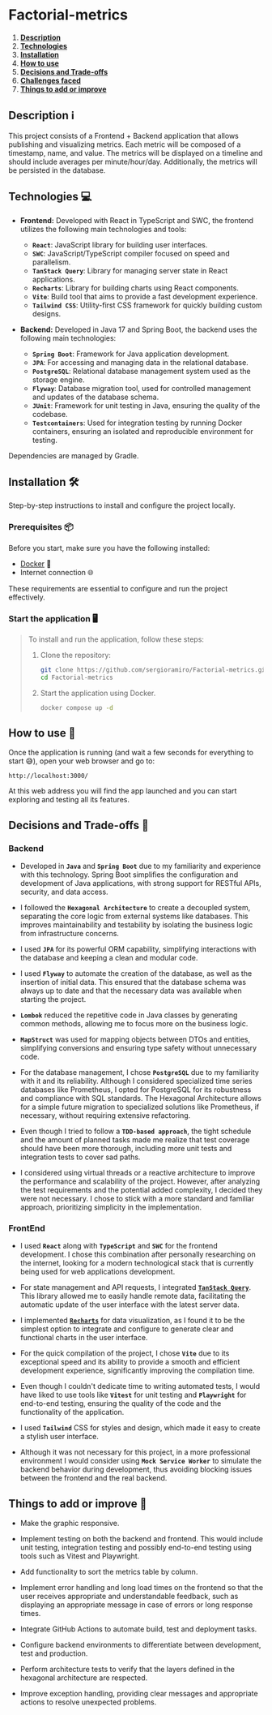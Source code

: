 # Factorial-metrics

1. [**Description**](#description)
2. [**Technologies**](#technologies)
3. [**Installation**](#installation)
4. [**How to use**](#How-to-use)
5. [**Decisions and Trade-offs**](#decisions-and-trade-offs)
6. [**Challenges faced**](#Challenges-faced)
7. [**Things to add or improve**](#Things-to-add-or-improve)

## **Description** ℹ️

This project consists of a Frontend + Backend application that allows publishing and visualizing metrics. Each metric will be composed of a timestamp, name, and value. The metrics will be displayed on a timeline and should include averages per minute/hour/day. Additionally, the metrics will be persisted in the database.

## **Technologies** 💻

- **Frontend:** Developed with React in TypeScript and SWC, the frontend utilizes the following main technologies and tools:

    - **`React`**: JavaScript library for building user interfaces.
    - **`SWC`**: JavaScript/TypeScript compiler focused on speed and parallelism.
    - **`TanStack Query`**: Library for managing server state in React applications.
    - **`Recharts`**: Library for building charts using React components.
    - **`Vite`**: Build tool that aims to provide a fast development experience.
    - **`Tailwind CSS`**: Utility-first CSS framework for quickly building custom designs.

- **Backend:** Developed in Java 17 and Spring Boot, the backend uses the following main technologies:

  - **`Spring Boot`**: Framework for Java application development.
  - **`JPA`**: For accessing and managing data in the relational database.
  - **`PostgreSQL`**: Relational database management system used as the storage engine.
  - **`Flyway`**: Database migration tool, used for controlled management and updates of the database schema.
  - **`JUnit`**: Framework for unit testing in Java, ensuring the quality of the codebase.
  - **`Testcontainers`**: Used for integration testing by running Docker containers, ensuring an isolated and reproducible environment for testing.

Dependencies are managed by Gradle.

## **Installation** 🛠️

Step-by-step instructions to install and configure the project locally.

### **Prerequisites** 📦

Before you start, make sure you have the following installed:

- [Docker](https://docs.docker.com/engine/install/) 🐳
- Internet connection 🌐

These requirements are essential to configure and run the project effectively.

### **Start the application** 🖥️

>To install and run the application, follow these steps:
>1. Clone the repository:    
>    ```bash
>    git clone https://github.com/sergioramiro/Factorial-metrics.git
>    cd Factorial-metrics
>    ```
>
>2. Start the application using Docker.
>    ```bash
>    docker compose up -d
>    ```

## **How to use** 🚀

Once the application is running (and wait a few seconds for everything to start 😅), open your web browser and go to:
```
http://localhost:3000/
```

At this web address you will find the app launched and you can start exploring and testing all its features.

## **Decisions and Trade-offs** 🤝

### **Backend**

- Developed in **`Java`** and **`Spring Boot`** due to my familiarity and experience with this technology. Spring Boot simplifies the configuration and development of Java applications, with strong support for RESTful APIs, security, and data access.

- I followed the **`Hexagonal Architecture`** to create a decoupled system, separating the core logic from external systems like databases. This improves maintainability and testability by isolating the business logic from infrastructure concerns.

- I used **`JPA`** for its powerful ORM capability, simplifying interactions with the database and keeping a clean and modular code.

- I used **`Flyway`** to automate the creation of the database, as well as the insertion of initial data. This ensured that the database schema was always up to date and that the necessary data was available when starting the project.

- **`Lombok`** reduced the repetitive code in Java classes by generating common methods, allowing me to focus more on the business logic.

- **`MapStruct`** was used for mapping objects between DTOs and entities, simplifying conversions and ensuring type safety without unnecessary code.

- For the database management, I chose **`PostgreSQL`** due to my familiarity with it and its reliability. Although I considered specialized time series databases like Prometheus, I opted for PostgreSQL for its robustness and compliance with SQL standards. The Hexagonal Architecture allows for a simple future migration to specialized solutions like Prometheus, if necessary, without requiring extensive refactoring.

- Even though I tried to follow a **`TDD-based approach`**, the tight schedule and the amount of planned tasks made me realize that test coverage should have been more thorough, including more unit tests and integration tests to cover sad paths.

- I considered using virtual threads or a reactive architecture to improve the performance and scalability of the project. However, after analyzing the test requirements and the potential added complexity, I decided they were not necessary. I chose to stick with a more standard and familiar approach, prioritizing simplicity in the implementation.

### **FrontEnd**

- I used **`React`** along with **`TypeScript`** and **`SWC`** for the frontend development. I chose this combination after personally researching on the internet, looking for a modern technological stack that is currently being used for web applications development.

- For state management and API requests, I integrated **[`TanStack Query`](https://tanstack.com/query/latest)**. This library allowed me to easily handle remote data, facilitating the automatic update of the user interface with the latest server data.

- I implemented **[`Recharts`](https://recharts.org/en-US/)** for data visualization, as I found it to be the simplest option to integrate and configure to generate clear and functional charts in the user interface.

- For the quick compilation of the project, I chose **`Vite`** due to its exceptional speed and its ability to provide a smooth and efficient development experience, significantly improving the compilation time.

- Even though I couldn't dedicate time to writing automated tests, I would have liked to use tools like **`Vitest`** for unit testing and **`Playwright`** for end-to-end testing, ensuring the quality of the code and the functionality of the application.

- I used **`Tailwind`** CSS for styles and design, which made it easy to create a stylish user interface.

- Although it was not necessary for this project, in a more professional environment I would consider using **`Mock Service Worker`** to simulate the backend behavior during development, thus avoiding blocking issues between the frontend and the real backend.

## **Things to add or improve** 📝

- Make the graphic responsive.

- Implement testing on both the backend and frontend. This would include unit testing, integration testing and possibly end-to-end testing using tools such as Vitest and Playwright.

- Add functionality to sort the metrics table by column.

- Implement error handling and long load times on the frontend so that the user receives appropriate and understandable feedback, such as displaying an appropriate message in case of errors or long response times.

- Integrate GitHub Actions to automate build, test and deployment tasks.

- Configure backend environments to differentiate between development, test and production.

- Perform architecture tests to verify that the layers defined in the hexagonal architecture are respected.

- Improve exception handling, providing clear messages and appropriate actions to resolve unexpected problems.
